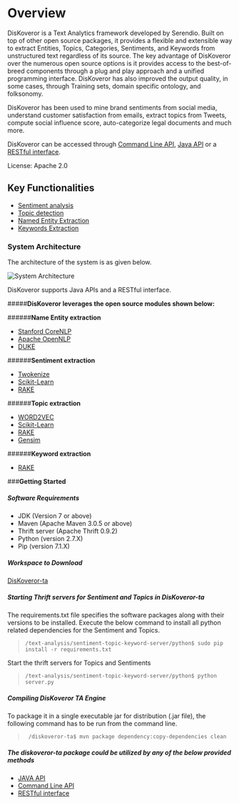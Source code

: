 # **Overview**

DisKoveror is a Text Analytics framework developed by Serendio. Built on top of other open source packages, it provides a flexible and extensible way to extract Entities, Topics, Categories, Sentiments, and Keywords from unstructured text regardless of its source. The key advantage of DisKoveror over the numerous open source options is it provides access to the best-of-breed components through a plug and play approach and a unified programming interface.  DisKoveror has also improved the output quality, in some cases, through Training sets, domain specific ontology, and folksonomy. 

DisKoveror has been used to mine brand sentiments from social media, understand customer satisfaction from emails, extract topics from Tweets, compute social influence score, auto-categorize legal documents and much more. 

DisKoveror can be accessed through [Command Line API](https://github.com/serendio-labs/diskoveror-ta/wiki/Command-Line-API), [Java API](https://github.com/serendio-labs/diskoveror-ta/wiki/JAVA-API) or a [RESTful interface](https://github.com/serendio-labs/diskoveror-ta/wiki/REST-API).

License: Apache 2.0

## **Key Functionalities**

  *  [Sentiment analysis](https://github.com/serendio-labs/diskoveror-ta/wiki/Sentiment-Extraction)
  *  [Topic detection](https://github.com/serendio-labs/diskoveror-ta/wiki/Topic-Detection)
  *  [Named Entity Extraction](https://github.com/serendio-labs/diskoveror-ta/wiki/Name-Entity-Extraction)
  *  [Keywords Extraction](https://github.com/serendio-labs/diskoveror-ta/wiki/Keywords-Extraction)
    
### System Architecture

The architecture of the system is as given below.

![System Architecture](/Diskoveror_architecture.png "System Architecture")

DisKoveror supports Java APIs and a RESTful interface.

#####**DisKoveror leverages the open source modules shown below:**

######**Name Entity extraction**
* [Stanford CoreNLP](http://nlp.stanford.edu/software/corenlp.shtml)
* [Apache OpenNLP](https://opennlp.apache.org/)
* [DUKE](http://code.google.com/p/duke/)

######**Sentiment extraction**
* [Twokenize](http://www.ark.cs.cmu.edu/TweetNLP/)
* [Scikit-Learn](http://scikit-learn.org/stable/)
* [RAKE](https://github.com/aneesha/RAKE)
 
######**Topic extraction**
* [WORD2VEC](https://code.google.com/p/word2vec/)
* [Scikit-Learn](http://scikit-learn.org/stable/)
* [RAKE](http://rake.rubyforge.org/)
* [Gensim](https://radimrehurek.com/gensim/)

######**Keyword extraction**
* [RAKE](http://rake.rubyforge.org/)

###**Getting Started**

##### **Software Requirements**

 * JDK (Version 7 or above)
 * Maven (Apache Maven 3.0.5 or above)
 * Thrift server (Apache Thrift 0.9.2)
 * Python (version 2.7.X)
 * Pip (version 7.1.X)

##### **Workspace to Download**

  [DisKoveror-ta](https://github.com/serendio-labs/diskoveror-ta/archive/master.zip) 

##### **Starting Thrift servers for Sentiment and Topics in DisKoveror-ta**

The requirements.txt file specifies the software packages along with their versions to be installed. Execute the
below command to install all python related dependencies for the Sentiment and Topics.

>     /text-analysis/sentiment-topic-keyword-server/python$ sudo pip install -r requirements.txt

Start the thrift servers for Topics and Sentiments 

>     /text-analysis/sentiment-topic-keyword-server/python$ python server.py

##### **Compiling DisKoveror TA Engine**
To package it in a single executable jar for distribution (.jar file), the following command has to be run from the command line.
>      /diskoveror-ta$ mvn package dependency:copy-dependencies clean

##### **The diskoveror-ta package could be utilized by any of the below provided methods**

* [JAVA API](https://github.com/SubhasisDutta/text-analysis/wiki/JAVA-API)
* [Command Line API](https://github.com/SubhasisDutta/text-analysis/wiki/Command-Line-API)
* [RESTful interface](https://github.com/SubhasisDutta/text-analysis/wiki/REST-API)


